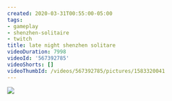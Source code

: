 ```yaml
---
created: 2020-03-31T00:55:00-05:00
tags:
- gameplay
- shenzhen-solitaire
- twitch
title: late night shenzhen solitare
videoDuration: 7998
videoId: '567392785'
videoShorts: []
videoThumbId: /videos/567392785/pictures/1583320041
---
```


![](20200331055500.jpg)
